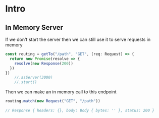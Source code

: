 # Intro

## In Memory Server

If we don't start the server then we can still use it to serve requests in memory

```typescript
const routing = getTo("/path", "GET", (req: Request) => {
  return new Promise(resolve => {
    resolve(new Response(200))
  })
})
    //.asServer(3000)
    //.start()    
```

Then we can make an in memory call to this endpoint

```typescript
routing.match(new Request("GET", "/path"))
     
// Response { headers: {}, body: Body { bytes: '' }, status: 200 }

```
